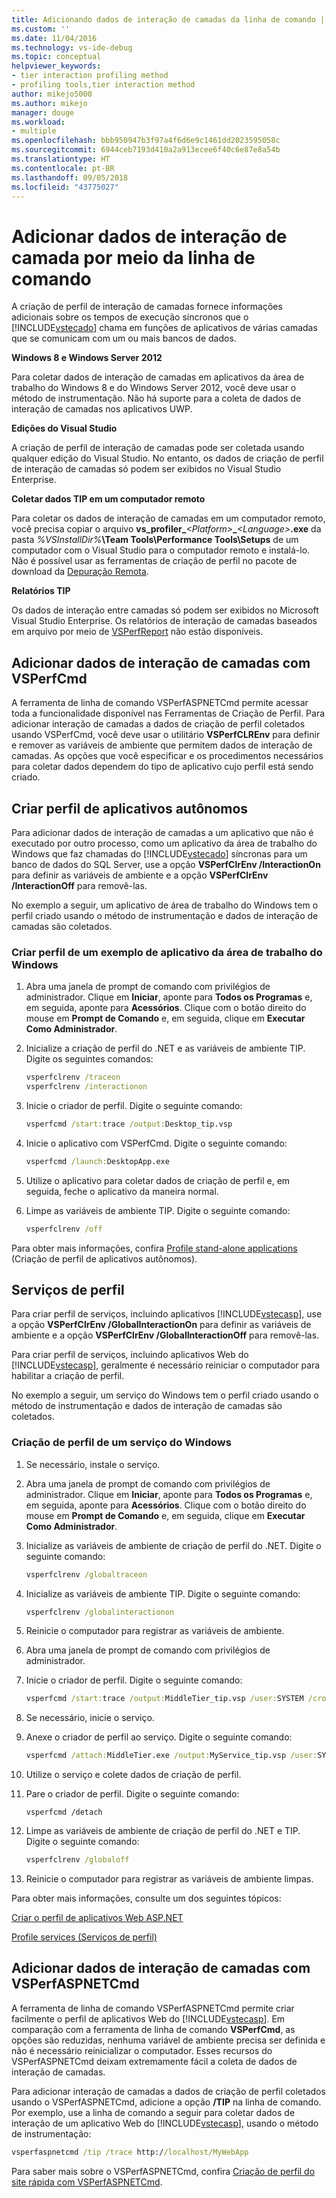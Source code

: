 ```yaml
---
title: Adicionando dados de interação de camadas da linha de comando | Microsoft Docs
ms.custom: ''
ms.date: 11/04/2016
ms.technology: vs-ide-debug
ms.topic: conceptual
helpviewer_keywords:
- tier interaction profiling method
- profiling tools,tier interaction method
author: mikejo5000
ms.author: mikejo
manager: douge
ms.workload:
- multiple
ms.openlocfilehash: bbb950947b3f97a4f6d6e9c1461dd2023595058c
ms.sourcegitcommit: 6944ceb7193d410a2a913ecee6f40c6e87e8a54b
ms.translationtype: HT
ms.contentlocale: pt-BR
ms.lasthandoff: 09/05/2018
ms.locfileid: "43775027"
---
```

# <a name="add-tier-interaction-data-from-the-command-line"></a>Adicionar dados de interação de camada por meio da linha de comando

A criação de perfil de interação de camadas fornece informações adicionais sobre os tempos de execução síncronos que o [!INCLUDE[vstecado](../data-tools/includes/vstecado_md.md)] chama em funções de aplicativos de várias camadas que se comunicam com um ou mais bancos de dados.

**Windows 8 e Windows Server 2012**

Para coletar dados de interação de camadas em aplicativos da área de trabalho do Windows 8 e do Windows Server 2012, você deve usar o método de instrumentação. Não há suporte para a coleta de dados de interação de camadas nos aplicativos UWP.

**Edições do Visual Studio**

A criação de perfil de interação de camadas pode ser coletada usando qualquer edição do Visual Studio. No entanto, os dados de criação de perfil de interação de camadas só podem ser exibidos no Visual Studio Enterprise.

**Coletar dados TIP em um computador remoto**

Para coletar os dados de interação de camadas em um computador remoto, você precisa copiar o arquivo **vs_profiler\_**_\<Platform>_**\_**_\<Language>_**.exe** da pasta _%VSInstallDir%_**\Team Tools\Performance Tools\Setups** de um computador com o Visual Studio para o computador remoto e instalá-lo. Não é possível usar as ferramentas de criação de perfil no pacote de download da [Depuração Remota](../debugger/remote-debugging.md).

**Relatórios TIP**

Os dados de interação entre camadas só podem ser exibidos no Microsoft Visual Studio Enterprise. Os relatórios de interação de camadas baseados em arquivo por meio de [VSPerfReport](../profiling/vsperfreport.md) não estão disponíveis.

## <a name="add-tier-interaction-data-with-vsperfcmd"></a>Adicionar dados de interação de camadas com VSPerfCmd

A ferramenta de linha de comando VSPerfASPNETCmd permite acessar toda a funcionalidade disponível nas Ferramentas de Criação de Perfil. Para adicionar interação de camadas a dados de criação de perfil coletados usando VSPerfCmd, você deve usar o utilitário **VSPerfCLREnv** para definir e remover as variáveis de ambiente que permitem dados de interação de camadas. As opções que você especificar e os procedimentos necessários para coletar dados dependem do tipo de aplicativo cujo perfil está sendo criado.

## <a name="profile-stand-alone-applications"></a>Criar perfil de aplicativos autônomos

Para adicionar dados de interação de camadas a um aplicativo que não é executado por outro processo, como um aplicativo da área de trabalho do Windows que faz chamadas do [!INCLUDE[vstecado](../data-tools/includes/vstecado_md.md)] síncronas para um banco de dados do SQL Server, use a opção **VSPerfClrEnv /InteractionOn** para definir as variáveis de ambiente e a opção **VSPerfClrEnv /InteractionOff** para removê-las.

No exemplo a seguir, um aplicativo de área de trabalho do Windows tem o perfil criado usando o método de instrumentação e dados de interação de camadas são coletados.

### <a name="profile-a-windows-desktop-application-example"></a>Criar perfil de um exemplo de aplicativo da área de trabalho do Windows

1. Abra uma janela de prompt de comando com privilégios de administrador. Clique em **Iniciar**, aponte para **Todos os Programas** e, em seguida, aponte para **Acessórios**. Clique com o botão direito do mouse em **Prompt de Comando** e, em seguida, clique em **Executar Como Administrador**.

2. Inicialize a criação de perfil do .NET e as variáveis de ambiente TIP. Digite os seguintes comandos:

    ```cmd
    vsperfclrenv /traceon
    vsperfclrenv /interactionon
    ```

3. Inicie o criador de perfil. Digite o seguinte comando:

    ```cmd
    vsperfcmd /start:trace /output:Desktop_tip.vsp 
    ```

4. Inicie o aplicativo com VSPerfCmd. Digite o seguinte comando:

    ```cmd
    vsperfcmd /launch:DesktopApp.exe
    ```

5. Utilize o aplicativo para coletar dados de criação de perfil e, em seguida, feche o aplicativo da maneira normal.

6. Limpe as variáveis de ambiente TIP. Digite o seguinte comando:

    ```cmd
    vsperfclrenv /off
    ```

Para obter mais informações, confira [Profile stand-alone applications](../profiling/command-line-profiling-of-stand-alone-applications.md) (Criação de perfil de aplicativos autônomos).

## <a name="profile-services"></a>Serviços de perfil

Para criar perfil de serviços, incluindo aplicativos [!INCLUDE[vstecasp](../code-quality/includes/vstecasp_md.md)], use a opção **VSPerfClrEnv /GlobalInteractionOn** para definir as variáveis de ambiente e a opção **VSPerfClrEnv /GlobalInteractionOff** para removê-las.

Para criar perfil de serviços, incluindo aplicativos Web do [!INCLUDE[vstecasp](../code-quality/includes/vstecasp_md.md)], geralmente é necessário reiniciar o computador para habilitar a criação de perfil.

No exemplo a seguir, um serviço do Windows tem o perfil criado usando o método de instrumentação e dados de interação de camadas são coletados.

### <a name="profile-a-windows-service-example"></a>Criação de perfil de um serviço do Windows

1. Se necessário, instale o serviço.

2. Abra uma janela de prompt de comando com privilégios de administrador. Clique em **Iniciar**, aponte para **Todos os Programas** e, em seguida, aponte para **Acessórios**. Clique com o botão direito do mouse em **Prompt de Comando** e, em seguida, clique em **Executar Como Administrador**.

3. Inicialize as variáveis de ambiente de criação de perfil do .NET. Digite o seguinte comando:

    ```cmd
    vsperfclrenv /globaltraceon
    ```

4. Inicialize as variáveis de ambiente TIP. Digite o seguinte comando:

    ```cmd
    vsperfclrenv /globalinteractionon
    ```

5. Reinicie o computador para registrar as variáveis de ambiente.

6. Abra uma janela de prompt de comando com privilégios de administrador.

7. Inicie o criador de perfil. Digite o seguinte comando:

    ```cmd
    vsperfcmd /start:trace /output:MiddleTier_tip.vsp /user:SYSTEM /crosssession 
    ```

8. Se necessário, inicie o serviço.

9. Anexe o criador de perfil ao serviço. Digite o seguinte comando:

    ```cmd
    vsperfcmd /attach:MiddleTier.exe /output:MyService_tip.vsp /user:SYSTEM /crosssession 
    ```

10. Utilize o serviço e colete dados de criação de perfil.

11. Pare o criador de perfil. Digite o seguinte comando:

     `vsperfcmd /detach`

12. Limpe as variáveis de ambiente de criação de perfil do .NET e TIP. Digite o seguinte comando:

    ```cmd
    vsperfclrenv /globaloff
    ```

13. Reinicie o computador para registrar as variáveis de ambiente limpas.

Para obter mais informações, consulte um dos seguintes tópicos:

[Criar o perfil de aplicativos Web ASP.NET](../profiling/command-line-profiling-of-aspnet-web-applications.md)

[Profile services (Serviços de perfil)](../profiling/command-line-profiling-of-services.md)

## <a name="add-tier-interaction-data-with-vsperfaspnetcmd"></a>Adicionar dados de interação de camadas com VSPerfASPNETCmd

A ferramenta de linha de comando VSPerfASPNETCmd permite criar facilmente o perfil de aplicativos Web do [!INCLUDE[vstecasp](../code-quality/includes/vstecasp_md.md)]. Em comparação com a ferramenta de linha de comando **VSPerfCmd**, as opções são reduzidas, nenhuma variável de ambiente precisa ser definida e não é necessário reinicializar o computador. Esses recursos do VSPerfASPNETCmd deixam extremamente fácil a coleta de dados de interação de camadas.

Para adicionar interação de camadas a dados de criação de perfil coletados usando o VSPerfASPNETCmd, adicione a opção **/TIP** na linha de comando. Por exemplo, use a linha de comando a seguir para coletar dados de interação de um aplicativo Web do [!INCLUDE[vstecasp](../code-quality/includes/vstecasp_md.md)], usando o método de instrumentação:

```cmd
vsperfaspnetcmd /tip /trace http://localhost/MyWebApp
```

Para saber mais sobre o VSPerfASPNETCmd, confira [Criação de perfil do site rápida com VSPerfASPNETCmd](../profiling/rapid-web-site-profiling-with-vsperfaspnetcmd.md).